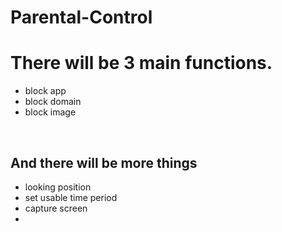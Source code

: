 # Parental-Control
<H1>There will be 3 main functions.<br /></H1>
<ul>
<li> block app </li>
<li> block domain </li>
<li> block image </li>
</ul>
<br />

<h2> And there will be more things </h2>
<ul>
<li> looking position </li>
<li> set usable time period </li>
<li> capture screen <li>
</ul>
